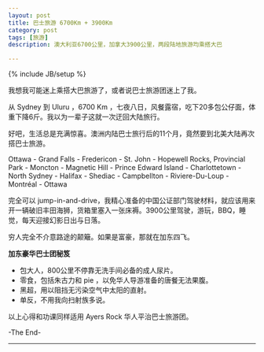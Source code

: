 ```yaml
---
layout: post
title: 巴士旅游 6700Km + 3900Km
category: post
tags: [旅游]
description: 澳大利亚6700公里，加拿大3900公里，两段陆地旅游均乘搭大巴

---
```

{% include JB/setup %}

我想我可能迷上乘搭大巴旅游了，或者说巴士旅游团迷上了我。

从 Sydney 到 Uluru ，6700 Km ，七夜八日，风餐露宿，吃下20多包公仔面，体重下降6斤。我以为一辈子这就一次迂回大陆旅行。

好吧，生活总是充满惊喜。澳洲内陆巴士旅行后的11个月，竟然要到北美大陆再次搭巴士旅游。

Ottawa - Grand Falls - Fredericon - St. John - Hopewell Rocks, Provincial Park - Moncton - Magnetic Hill - Prince Edward Island - Charlottetown - North Sydney - Halifax - Shediac - Campbellton - Riviere-Du-Loup - Montréal - Ottawa

完全可以 jump-in-and-drive，我精心准备的中国公证部门驾驶材料，就应该用来开一辆破旧丰田海狮，货箱里塞入一张床褥。3900公里驾驶，游玩，BBQ，睡觉，每天迎接幻影日出与日落。

穷人完全不介意路途的颠簸。如果是富豪，那就在加东四飞。

**加东豪华巴士团秘笈**

* 包大人，800公里不停靠无洗手间必备的成人尿片。
* 零食，包括朱古力和 pie ，以免华人导游准备的唐餐无法果腹。
* 黑超，用以阻挡无污染空气中太阳的直射。
* 单反，不用我向扫射族多说。

以上心得和功课同样适用 Ayers Rock  华人平治巴士旅游团。

-The End-

------

